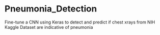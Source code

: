 # Pneumonia_Detection
Fine-tune a CNN using Keras to detect and predict if chest xrays from NIH Kaggle Dataset are indicative of pneumonia
